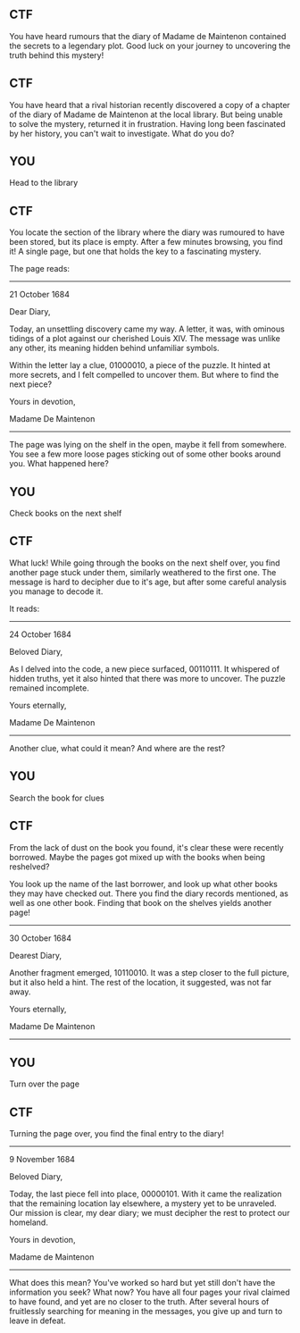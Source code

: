 ## CTF
You have heard rumours that the diary of Madame de Maintenon contained the secrets to a legendary plot.
Good luck on your journey to uncovering the truth behind this mystery!

## CTF
You have heard that a rival historian recently discovered a copy of a chapter of the diary of Madame de Maintenon at the local library. But being unable to solve the mystery, returned it in frustration. Having long been fascinated by her history, you can't wait to investigate. What do you do?

## YOU
Head to the library

## CTF
You locate the section of the library where the diary was rumoured to have been stored, but its place is empty. After a few minutes browsing, you find it! A single page, but one that holds the key to a fascinating mystery.

The page reads:
_______________
21 October 1684

Dear Diary,

Today, an unsettling discovery came my way. A letter, it was, with ominous tidings of a plot against our cherished Louis XIV. The message was unlike any other, its meaning hidden behind unfamiliar symbols.

Within the letter lay a clue, 01000010, a piece of the puzzle. It hinted at more secrets, and I felt compelled to uncover them. But where to find the next piece?

Yours in devotion,

Madame De Maintenon
_______________

The page was lying on the shelf in the open, maybe it fell from somewhere. You see a few more loose pages sticking out of some other books around you. What happened here?

## YOU
Check books on the next shelf

## CTF
What luck! While going through the books on the next shelf over, you find another page stuck under them, similarly weathered to the first one. The message is hard to decipher due to it's age, but after some careful analysis you manage to decode it.

It reads:
_______________
24 October 1684

Beloved Diary,
 
As I delved into the code, a new piece surfaced, 00110111. It whispered of hidden truths, yet it also hinted that there was more to uncover. The puzzle remained incomplete.

Yours eternally,

Madame De Maintenon
_______________

Another clue, what could it mean? And where are the rest?

## YOU
Search the book for clues

## CTF
From the lack of dust on the book you found, it's clear these were recently borrowed. Maybe the pages got mixed up with the books when being reshelved?

You look up the name of the last borrower, and look up what other books they may have checked out. There you find the diary records mentioned, as well as one other book. 
Finding that book on the shelves yields another page!

_______________
30 October 1684

Dearest Diary,

Another fragment emerged, 10110010. It was a step closer to the full picture, but it also held a hint. The rest of the location, it suggested, was not far away.

Yours eternally,

Madame De Maintenon
_______________

## YOU
Turn over the page

## CTF
Turning the page over, you find the final entry to the diary!

_______________
9 November 1684

Beloved Diary,

Today, the last piece fell into place, 00000101. With it came the realization that the remaining location lay elsewhere, a mystery yet to be unraveled. Our mission is clear, my dear diary; we must decipher the rest to protect our homeland.

Yours in devotion,

Madame de Maintenon
_______________

What does this mean? You've worked so hard but yet still don't have the information you seek? What now?
You have all four pages your rival claimed to have found, and yet are no closer to the truth.
After several hours of fruitlessly searching for meaning in the messages, you give up and turn to leave in defeat.


